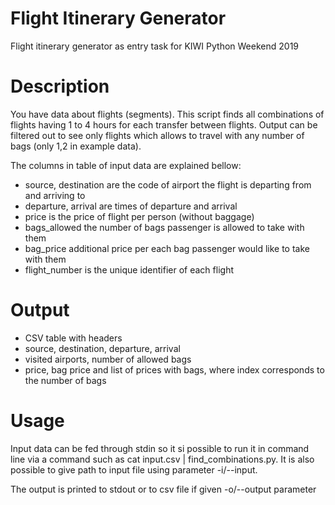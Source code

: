 # Flight Itinerary Generator
Flight itinerary generator as entry task for KIWI Python Weekend 2019

# Description
You have data about flights (segments). This script finds all combinations of flights having 1 to 4 hours for each transfer between flights. Output can be filtered out to see only flights which allows to travel with any number of bags (only 1,2 in example data).

The columns in table of input data are explained bellow:
- source, destination are the code of airport the flight is departing from and arriving to
- departure, arrival are times of departure and arrival
- price is the price of flight per person (without baggage)
- bags_allowed the number of bags passenger is allowed to take with them
- bag_price additional price per each bag passenger would like to take with them
- flight_number is the unique identifier of each flight


# Output
- CSV table with headers
- source, destination, departure, arrival
- visited airports, number of allowed bags
- price, bag price and list of prices with bags, where index corresponds to the number of bags

# Usage
Input data can be fed through stdin so it si possible to run it in command line via a command such as cat input.csv | find_combinations.py. 
It is also possible to give path to input file using parameter -i/--input.

The output is printed to stdout or to csv file if given -o/--output parameter
